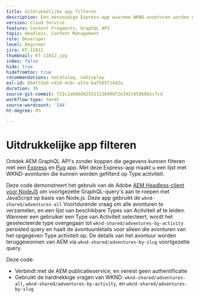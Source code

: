 ```yaml
---
title: Uitdrukkelijke app filteren
description: Een eenvoudige Express-app waarmee WKND-avonturen worden gefilterd die zijn gemodelleerd met Content Fragments.
version: Cloud Service
feature: Content Fragments, GraphQL API
topic: Headless, Content Management
role: Developer
level: Beginner
jira: KT-11812
thumbnail: KT-11812.jpg
index: false
hide: true
hidefromtoc: true
recommendations: noCatalog, noDisplay
exl-id: b64f33ab-cd18-4cbc-a57e-baf505f1442a
duration: 36
source-git-commit: f23c2ab86d42531113690df2e342c65060b5c7cd
workflow-type: tm+mt
source-wordcount: '144'
ht-degree: 0%

---
```


# Uitdrukkelijke app filteren

Ontdek AEM GraphQL API&#39;s zonder koppen die gegevens kunnen filteren met een [Express](https://expressjs.com/) en [Pug](https://pugjs.org/) app. Met deze Express-app maakt u een lijst met WKND-avonturen die kunnen worden gefilterd op Type activiteit.

Deze code demonstreert het gebruik van de Adobe [AEM Headless-client voor NodeJS](https://github.com/adobe/aem-headless-client-nodejs#aem-headless-client-for-nodejs) om voortgezette GraphQL-query&#39;s aan te roepen met JavaScript op basis van Node.js. Deze app gebruikt de `wknd-shared/adventures-all` Voortdurende vraag om alle avonturen te verzamelen, en een lijst van beschikbare Types van Activiteit af te leiden. Wanneer een gebruiker een Type van Activiteit selecteert, wordt het geselecteerde type overgegaan tot `wknd-shared/adventures-by-activity` persisted query en haalt de avontuurdetails voor alleen die avonturen van het opgegeven Type activiteit op. De details van het avontuur worden teruggewonnen van AEM via `wknd-shared/adventures-by-slug` voortgezette query.

Deze code:

+ Verbindt met de AEM publicatieservice, en vereist geen authentificatie
+ Gebruikt de hardnekkige vragen van WKND: `wknd-shared/adventures-all`, `wknd-shared/adventures-by-activity`, en `wknd-shared/adventures-by-slug`
